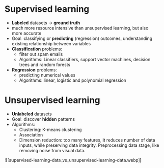 # Supervised learning
- **Labeled** datasets -> **ground truth** 
- much more resource intensive than unsupervised learning, but also more accurate
- Goal: classifying or **predicting** (regression) outcomes, understanding existing relationship between variables
- **Classification** problems: 
	- filter out spam emails
	- Algorithms: Linear classifiers, support vector machines, decision trees and random forests
- **Regression** problems:
	- predicting numerical values
	- Algorithms: linear, logistic and polynomial regression


# Unsupervised learning 
- **Unlabeled** datasets
- Goal: discover **hidden** patterns
- Algorithms: 
	- Clustering: K-means clustering
	- Association
	- Dimension reduction: too many features, it reduces number of data inputs, while preserving data integrity. Preprocessing data stage, like removing noise from visual data.



![[supervised-learning-data_vs_unsupervised-learning-data.webp]]